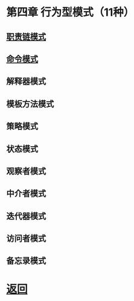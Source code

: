 # 第四章 行为型模式（11种）

## [职责链模式](./职责链模式.md)

## [命令模式](./命令模式.md)

## 解释器模式

## 模板方法模式

## 策略模式

## 状态模式

## 观察者模式

## 中介者模式

## 迭代器模式

## 访问者模式

## 备忘录模式

# [返回](../README.md)